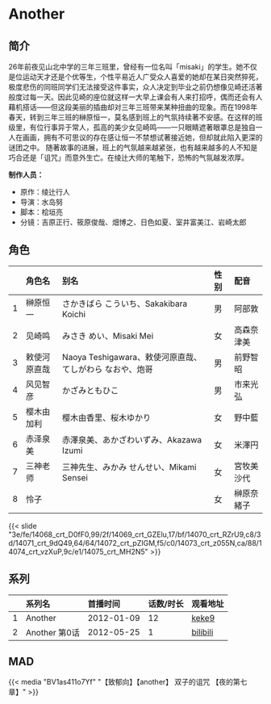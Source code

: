 # Another


## 简介

26年前夜见山北中学的三年三班里，曾经有一位名叫「misaki」的学生。她不仅是位运动天才还是个优等生，个性平易近人广受众人喜爱的她却在某日突然猝死，极度悲伤的同班同学们无法接受这件事实，众人决定到毕业之前仍想像见崎还活著般度过每一天。因此见崎的座位就这样一大早上课会有人来打招呼，偶而还会有人藉机搭话——但这段美丽的插曲却对三年三班带来某种扭曲的现象。而在1998年春天，转到三年三班的榊原恒一，莫名感到班上的气氛持续著不安感。在这样的班级里，有位行事异于常人，孤高的美少女见崎鸣——一只眼睛遮著眼罩总是独自一人在画画，拥有不可思议的存在感让恒一不禁想试著接近她，但却就此陷入更深的谜团之中。
随著故事的进展，班上的气氛越来越紧张，也有越来越多的人不知是巧合还是「诅咒」而意外生亡。在绫辻大师的笔触下，恐怖的气氛越发浓厚。

**制作人员：**
- 原作：绫辻行人
- 导演：水岛努
- 脚本：桧垣亮
- 分镜：吉原正行、筱原俊哉、畑博之、日色如夏、室井富美江、岩崎太郎

## 角色

|     |   角色名   |   别名  | 性别 |  配音  |
|:--- |:------  |:----      |:---  |:--   |
| 1 | 榊原恒一 | さかきばら こういち、Sakakibara Koichi | 男 | 阿部敦 |
| 2 | 见崎鸣 | みさき めい、Misaki Mei | 女 | 高森奈津美 |
| 3 | 敕使河原直哉 | Naoya Teshigawara、敕使河原直哉、てしがわら なおや、炮哥 | 男 | 前野智昭 |
| 4 | 风见智彦 | かざみともひこ | 男 | 市来光弘 |
| 5 | 樱木由加利 | 樱木由香里、桜木ゆかり | 女 | 野中藍 |
| 6 | 赤泽泉美 | 赤澤泉美、あかざわいずみ、Akazawa Izumi | 女 | 米澤円 |
| 7 | 三神老师 | 三神先生、みかみ せんせい、Mikami Sensei | 女 | 宮牧美沙代 |
| 8 | 怜子 |  | 女 | 榊原奈緒子 |

{{< slide "3e/fe/14068_crt_D0fF0,99/2f/14069_crt_GZElu,17/bf/14070_crt_RZrU9,c8/3d/14071_crt_9dQ49,64/64/14072_crt_pZIGM,f5/c0/14073_crt_z055N,ca/88/14074_crt_vzXuP,9c/e1/14075_crt_MH2N5" >}}

## 系列

|     | 系列名         | 首播时间       | 话数/时长 | 观看地址                                                     |
| :-- | :---------- | :--------- | :---- | :------------------------------------------------------- |
| 1   | Another     | 2012-01-09 | 12    | [keke9](https://www.keke9.app/play/27008-4-230960.html)  |
| 2   | Another 第0话 | 2012-05-25 | 1     | [bilibili](https://www.bilibili.com/video/BV1ks41157c9/) |



## MAD

{{< media  "BV1as411o7Yf" 
"【致郁向】【another】 双子的诅咒 【夜的第七章】" >}}
